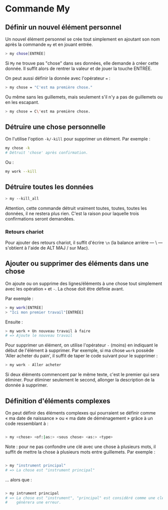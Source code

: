 # Commande My

## Définir un nouvel élément personnel

Un nouvel élément personnel se crée tout simplement en ajoutant son nom après la commande `my` et en jouant entrée.

```bash
> my chose[ENTRÉE]
```

Si `My` ne trouve pas "chose" dans ses données, elle demande à créer cette donnée. Il suffit alors de rentrer la valeur et de jouer la touche ENTRÉE.

On peut aussi définir la donnée avec l'opérateur `=` :

```bash
> my chose = "C'est ma première chose."
```

Ou même sans les guillemets, mais seulement s'il n'y a pas de guillemets ou en les escapant.

```bash
> my chose = C\'est ma première chose.
```


## Détruire une chose personnelle

On l'utilise l'option `-k/-kill` pour supprimer un élément. Par exemple :

```bash
my chose -k
# Détruit 'chose' après confirmation.
```

Ou :

```bash
my work --kill
```

## Détruire toutes les données

```bash
> my --kill_all
```

Attention, cette commande détruit vraiment toutes, toutes, toutes les données, il ne restera plus rien. C'est la raison pour laquelle trois confirmations seront demandées.

### Retours chariot

Pour ajouter des retours chariot, il suffit d'écrire `\n` (la balance arrière — \\ — s'obtient à l'aide de ALT MAJ / sur Mac).


## Ajouter ou supprimer des éléments dans une chose

On ajoute ou on supprime des lignes/éléments à une chose tout simplement avec les opération `+` et `-`. La chose doit être définie avant.

Par exemple :

```bash
> my work[ENTRÉE]
> "Ici mon premier travail"[ENTRÉE]
```

Ensuite :

```bash
> my work + Un nouveau travail à faire
# => Ajoute le nouveau travail
```

Pour supprimer un élément, on utilise l'opérateur `-` (moins) en indiquant le début de l'élément à supprimer. Par exemple, si ma chose `work` possède 'Aller acheter du pain', il suffit de taper le code suivant pour le supprimer :

```bash
> my work - Aller acheter
```


Si deux éléments commencent par le même texte, c'est le premier qui sera éliminer. Pour éliminer seulement le second, allonger la description de la donnée à supprimer.


## Définition d'éléments complexes

On peut définir des éléments complexes qui pourraient se définir comme « ma date de naissance » ou « ma date de déménagement » grâce à un code ressemblant à :

```bash

> my <chose> <of:|as:> <sous chose> <as:> <type>

```

Note : pour ne pas confondre une clé avec une chose à plusieurs mots, il suffit de mettre la chose à plusieurs mots entre guillemets. Par exemple :

```bash

> my "instrument principal"
# => La chose est "instrument principal"
```

… alors que :

```bash

> my intrument principal
# => La chose est "instrument", "principal" est considéré comme une clé et
#    génèrera une erreur.

```
